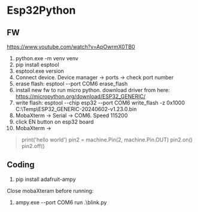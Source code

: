 # Esp32Python

## FW

https://www.youtube.com/watch?v=ApOwrmX0TB0

1. python.exe -m venv venv
1. pip install esptool
1. esptool.exe version
1. Connect device. Device manager -> ports -> check port number
1. erase flash: esptool --port COM6 erase_flash
1. install new fw to run micro python. download driver from here: https://micropython.org/download/ESP32_GENERIC/
1. write flash: esptool --chip esp32 --port COM6 write_flash -z 0x1000 C:\Temp\ESP32_GENERIC-20240602-v1.23.0.bin
1. MobaXterm -> Serial -> COM6. Speed 115200
1. click EN button on esp32 board
1. MobaXterm ->

> print('hello world')
> pin2 = machine.Pin(2, machine.Pin.OUT)
> pin2.on()
> pin2.off()

## Coding

1. pip install adafruit-ampy

Close mobaXteram before running:
1. ampy.exe --port COM6 run .\blink.py
